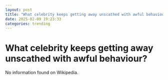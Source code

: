 ```yaml
---
layout: post
title: "What celebrity keeps getting away unscathed with awful behaviour?"
date: 2025-02-09 19:23:33
categories: trending
---
```


# What celebrity keeps getting away unscathed with awful behaviour?

No information found on Wikipedia.
